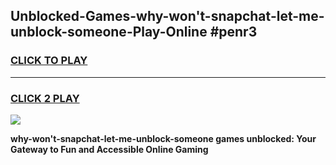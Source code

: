 
## Unblocked-Games-why-won't-snapchat-let-me-unblock-someone-Play-Online #penr3
<h3>
<a href="https://news.freeplayer.one?title=why-won't-snapchat-let-me-unblock-someone&ref=3">CLICK TO PLAY</a></h3>
<hr>

<h3>
<a href="https://news.freeplayer.one?title=why-won't-snapchat-let-me-unblock-someone&ref=3">CLICK 2 PLAY</a>
  
</h3>

<a href="https://news.freeplayer.one?title=why-won't-snapchat-let-me-unblock-someone&ref=3"><img src="https://clearcache.store/games.png"></a>


**why-won't-snapchat-let-me-unblock-someone games unblocked: Your Gateway to Fun and Accessible Online Gaming**

